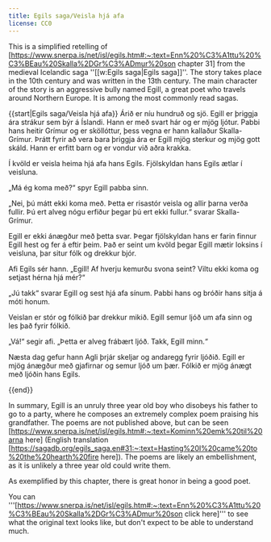```yaml
---
title: Egils saga/Veisla hjá afa
license: CC0
---
```


<level a1/>

This is a simplified retelling of [https://www.snerpa.is/net/isl/egils.htm#:~:text=Enn%20%C3%A1ttu%20%C3%BEau%20Skalla%2DGr%C3%ADmur%20son chapter 31] from the medieval Icelandic saga ''[[w:Egils saga|Egils saga]]''. The story takes place in the 10th century and was written in the 13th century. The main character of the story is an aggressive bully named Egill, a great poet who travels around Northern Europe. It is among the most commonly read sagas.

{{start|Egils saga/Veisla hjá afa}}
<Book audio="Egils saga.mp3">
Árið er níu hundruð og sjö. Egill er þriggja ára strákur sem býr á Íslandi. Hann er með svart hár og er mjög ljótur. Pabbi hans heitir Grímur og er sköllóttur, þess vegna er hann kallaður Skalla-Grímur. Þrátt fyrir að vera bara þriggja ára er Egill mjög sterkur og mjög gott skáld. Hann er erfitt barn og er vondur við aðra krakka.

Í kvöld er veisla heima hjá afa hans Egils. Fjölskyldan hans Egils ætlar í veisluna.

„Má ég koma með?“ spyr Egill pabba sinn.

„Nei, þú mátt ekki koma með. Þetta er risastór veisla og allir þarna verða fullir. Þú ert alveg nógu erfiður þegar þú ert ekki fullur.<!-- Skv https://www.arnastofnun.is/is/greinar/thetubrot-egils-sogu-am-162-th-fol -->“ svarar Skalla-Grímur.

Egill er ekki ánægður með þetta svar. Þegar fjölskyldan hans er farin finnur Egill hest og fer á eftir þeim. Það er seint um kvöld þegar Egill mætir loksins í veisluna, þar situr fólk og drekkur bjór.

Afi Egils sér hann. „Egill! Af hverju kemurðu svona seint? Viltu ekki koma og setjast hérna hjá mér?“

„Jú takk“ svarar Egill og sest hjá afa sínum. Pabbi hans og bróðir hans sitja á móti honum.

Veislan er stór og fólkið þar drekkur mikið. Egill semur ljóð um afa sinn og les það fyrir fólkið. 

„Vá!“ segir afi. „Þetta er alveg frábært ljóð. Takk, Egill minn.“ 

Næsta dag gefur hann Agli þrjár skeljar og andaregg fyrir ljóðið. Egill er mjög ánægður með gjafirnar og semur ljóð um þær. Fólkið er mjög ánægt með ljóðin hans Egils.

</Book>
{{end}}

In summary, Egill is an unruly three year old boy who disobeys his father to go to a party, where he composes an extremely complex poem praising his grandfather. The poems are not published above, but can be seen [https://www.snerpa.is/net/isl/egils.htm#:~:text=Kominn%20emk%20til%20arna here] (English translation [https://sagadb.org/egils_saga.en#31:~:text=Hasting%20I%20came%20to%20the%20hearth%20fire here]). The poems are likely an embellishment, as it is unlikely a three year old could write them.

As exemplified by this chapter, there is great honor in being a good poet.

You can '''[https://www.snerpa.is/net/isl/egils.htm#:~:text=Enn%20%C3%A1ttu%20%C3%BEau%20Skalla%2DGr%C3%ADmur%20son click here]''' to see what the original text looks like, but don't expect to be able to understand much.

